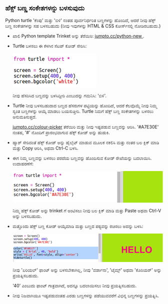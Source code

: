 ## ಹೆಕ್ಸ್ ಬಣ್ಣ ಸಂಕೇತಗಳನ್ನು ಬಳಸುವುದು

Python turtle 'ಕೆಂಪು' ಮತ್ತು 'ಬಿಳಿ' ನಂತಹ ಪೂರ್ವನಿರ್ಧರಿತ ಬಣ್ಣಗಳನ್ನು ಹೊಂದಿದೆ, ಆದರೆ ನೀವು ಹೆಕ್ಸ್ ಬಣ್ಣ ಸಂಕೇತಗಳನ್ನು ಸಹ ಬಳಸಬಹುದು (ನೀವು ಇವುಗಳನ್ನು HTML & CSS ಕೋರ್ಸ್‌ನಲ್ಲಿ ನೋಡಿರಬಹುದು.)

+ ಖಾಲಿ Python template Trinket ಅನ್ನು ತೆರೆಯಿರಿ: <a href="http://jumpto.cc/python-new" target="_blank">jumpto.cc/python-new </a>.

+ Turtle ಬಳಸಲು ಈ ಕೆಳಗಿನ ಸೆಟಪ್ ಕೋಡ್ ಸೇರಿಸಿ:
    
    ![ಸ್ಕ್ರೀನ್‍ಶಾಟ್ (ಪರದೆ ಚಿತ್ರ)](images/colourful-setup.png)
    
    ನೀವು ಹೆಸರಿಸಿದ ಬಣ್ಣವನ್ನು ಬಳಸಿದ್ದೀರಿ ಎಂಬುದನ್ನು ಗಮನಿಸಿ: 'ಬಿಳಿ'.

+ Turtle ನೀವು ಬಳಸಬಹುದಾದ ಬಣ್ಣದ ಹೆಸರುಗಳ ಪಟ್ಟಿಯನ್ನು ಹೊಂದಿದೆ, ಆದರೆ ಕೆಲವೊಮ್ಮೆ ನೀವು ನಿಮ್ಮ ಸ್ವಂತ ಬಣ್ಣಗಳನ್ನು ಆಯ್ಕೆ ಮಾಡಲು ಬಯಸುತ್ತೀರಿ. Turtle ನಿಮಗೆ ಹೆಕ್ಸ್ ಬಣ್ಣ ಸಂಕೇತಗಳನ್ನು ಬಳಸಲು ಅನುಮತಿಸುತ್ತದೆ.
    
    <a href="http://jumpto.cc/colour-picker" target="_blank">jumpto.cc/colour-picker</a> ತೆರೆಯಿರಿ ಮತ್ತು ನೀವು ಇಷ್ಟಪಡುವ ಬಣ್ಣವನ್ನು ಆರಿಸಿ. '#A7E30E' ನಂತಹ, '#' ನೊಂದಿಗೆ ಪ್ರಾರಂಭವಾಗುವ ಹೆಕ್ಸ್ ಕೋಡ್ ಅನ್ನು ಹುಡುಕಿ.

+ ಹ್ಯಾಶ್ ಸೇರಿದಂತೆ ಹೆಕ್ಸ್ ಕೋಡ್ ಅನ್ನು ಹೈಲೈಟ್ ಮಾಡುವ ಮೂಲಕ ನಕಲಿಸಿ ಮತ್ತು ನಂತರ ಬಲ ಕ್ಲಿಕ್ ಮಾಡಿ ಮತ್ತು Copy ಆರಿಸಿ, ಅಥವಾ Ctrl-C ಬಳಸಿ.

+ ಈಗ ನಿಮ್ಮ ಬಣ್ಣವನ್ನು ಬಳಸಲು ಪರದೆಯ ಬಣ್ಣವನ್ನು ಹೊಂದಿಸುವ ಕೋಡ್ ರೇಖೆಯನ್ನು ಬದಲಾಯಿಸಿ. ಉದಾಹರಣೆಗೆ:
    
    ![ಸ್ಕ್ರೀನ್‍ಶಾಟ್ (ಪರದೆ ಚಿತ್ರ)](images/colourful-background.png)
    
    ನಿಮ್ಮ ಹೆಕ್ಸ್ ಕೋಡ್ ಅನ್ನು trinket ‌ಗೆ ಅಂಟಿಸಲು ನೀವು ಬಲ ಕ್ಲಿಕ್ ಮಾಡಿ ಮತ್ತು Paste ಅಥವಾ Ctrl-V ಅನ್ನು ಬಳಸಬಹುದು.

+ ಮತ್ತೊಂದು ಹೆಕ್ಸ್ ಬಣ್ಣ ಕೋಡ್ ಆಯ್ಕೆಮಾಡಿ ಮತ್ತು ಬಣ್ಣದ ಪಠ್ಯವನ್ನು ರಚಿಸಲು ಅದನ್ನು ಬಳಸಿ:
    
    ![ಸ್ಕ್ರೀನ್‍ಶಾಟ್ (ಪರದೆ ಚಿತ್ರ)](images/colourful-write.png)
    
    ನೀವು 'ಏರಿಯಲ್' ಫಾಂಟ್ ಅನ್ನು ಬಳಸಬೇಕಾಗಿಲ್ಲ, ನೀವು 'ವರ್ಡಾನಾ', 'ಟೈಮ್ಸ್' ಅಥವಾ 'ಕೊರಿಯರ್' ಅನ್ನು ಪ್ರಯತ್ನಿಸಬಹುದು.
    
    '40' ಎಂಬುದು ಫಾಂಟ್ ಗಾತ್ರವಾಗಿದೆ, ಅದನ್ನೂ ಬದಲಾಯಿಸಲು ನೀವು ಪ್ರಯತ್ನಿಸಬಹುದು.

+ ನೀವು ನಿಜವಾಗಿಯೂ ಇಷ್ಟಪಡುವಂತಹ ಎರಡು ಬಣ್ಣಗಳನ್ನು ಪಡೆಯುವವರೆಗೆ ವಿಭಿನ್ನ ಬಣ್ಣಗಳನ್ನು ಪ್ರಯತ್ನಿಸಿ.
